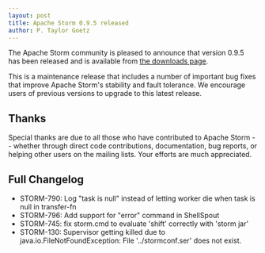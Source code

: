 ```yaml
---
layout: post
title: Apache Storm 0.9.5 released
author: P. Taylor Goetz
---
```


The Apache Storm community is pleased to announce that version 0.9.5 has been released and is available from [the downloads page](/downloads.html).

This is a maintenance release that includes a number of important bug fixes that improve Apache Storm's stability and fault tolerance. We encourage users of previous versions to upgrade to this latest release.


Thanks
------
Special thanks are due to all those who have contributed to Apache Storm -- whether through direct code contributions, documentation, bug reports, or helping other users on the mailing lists. Your efforts are much appreciated.


Full Changelog
---------

 * STORM-790: Log "task is null" instead of letting worker die when task is null in transfer-fn
 * STORM-796: Add support for "error" command in ShellSpout
 * STORM-745: fix storm.cmd to evaluate 'shift' correctly with 'storm jar'
 * STORM-130: Supervisor getting killed due to java.io.FileNotFoundException: File '../stormconf.ser' does not exist.
